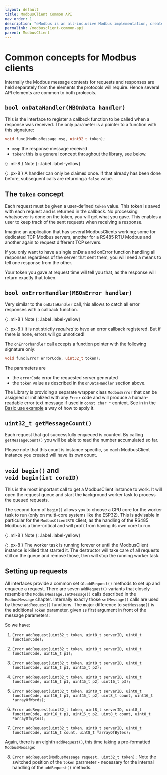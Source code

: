 ```yaml
---
layout: default
title: ModbusClient Common API
nav_order: 1
description: "eModbus is an all-inclusive Modbus implementation, created for ESP32 and Arduino"
permalink: /modbusclient-common-api
parent: ModbusClient
---
```


# Common concepts for Modbus clients

Internally the Modbus message contents for requests and responses are held separately from the elements the protocols will require. Hence several API elements are common to both protocols.

## `bool onDataHandler(MBOnData handler)`
This is the interface to register a callback function to be called when a response was received. The only parameter is a pointer to a function with this signature:

```cpp
void func(ModbusMessage msg, uint32_t token);
```

- `msg`: the response message received
- `token`: this is a general concept throughout the library, see below.

{: .ml-8 }
Note
{: .label .label-yellow}

{: .px-8 }
A handler can only be claimed once. If that already has been done before, subsequent calls are returning a `false` value.

## The `token` concept
Each request must be given a user-defined `token` value. This token is saved with each request and is returned in the callback. No processing whatsoever is done on the token, you will get what you gave. This enables a user to keep track of the sent requests when receiving a response.

Imagine an application that has several ModbusClients working; some for dedicated TCP Modbus servers, another for a RS485 RTU Modbus and another again to request different TCP servers.

If you only want to have a single onData and onError function handling all responses regardless of the server that sent them, you will need a means to tell one response from the other. 

Your token you gave at request time will tell you that, as the response will return exactly that token.

## `bool onErrorHandler(MBOnError handler)`
Very similar to the `onDataHandler` call, this allows to catch all error responses with a callback function.

{: .ml-8 }
Note
{: .label .label-yellow}

{: .px-8 }
It is not strictly *required* to have an error callback registered. But if there is none, errors will go unnoticed!

The `onErrorhandler` call accepts a function pointer with the following signature only:

```cpp
void func(Error errorCode, uint32_t token);
```

The parameters are 
- the ``errorCode`` error the requested server generated
- the `token` value as described in the `onDataHandler` section above.

The Library is providing a separate wrapper class `ModbusError` that can be assigned or initialized with any `Error` code and will produce a human-readable error text message if used in `const char *` context. See in in the [Basic use example](https://emodbus.github.io/modbusclient) a way of how to apply it.
  
## `uint32_t getMessageCount()`
Each request that got successfully enqueued is counted. By calling `getMessageCount()` you will be able to read the number accumulated so far.

Please note that this count is instance-specific, so each ModbusClient instance you created will have its own count.

## `void begin()` and<br> `void begin(int coreID)`
This is the most important call to get a ModbusClient instance to work. It will open the request queue and start the background worker task to process the queued requests.

The second form of `begin()` allows you to choose a CPU core for the worker task to run (only on multi-core systems like the ESP32). This is advisable in particular for the `ModbusClientRTU` client, as the handling of the RS485 Modbus is a time-critical and will profit from having its own core to run.

{: .ml-8 }
Note
{: .label .label-yellow}

{: .px-8 }
The worker task is running forever or until the ModbusClient instance is killed that started it. The destructor will take care of all requests still on the queue and remove those, then will stop the running worker task.

## Setting up requests
All interfaces provide a common set of `addRequest()` methods to set up and enqueue a request.
There are seven `addRequest()` variants that closely resemble the `ModbusMessage.setMessage()` calls described in the `ModbusMessage` chapter.
Internally exactly those `setMessage()` calls are used by these `addRequest()` functions.
The major difference to `setMessage()` is the additional `Token` parameter, given as first argument in front of the message parameters:

So we have:
1. `Error addRequest(uint32_t token, uint8_t serverID, uint8_t functionCode);`

2. `Error addRequest(uint32_t token, uint8_t serverID, uint8_t functionCode, uint16_t p1);`
  
3. `Error addRequest(uint32_t token, uint8_t serverID, uint8_t functionCode, uint16_t p1, uint16_t p2);`
  
4. `Error addRequest(uint32_t token, uint8_t serverID, uint8_t functionCode, uint16_t p1, uint16_t p2, uint16_t p3);`
  
5. `Error addRequest(uint32_t token, uint8_t serverID, uint8_t functionCode, uint16_t p1, uint16_t p2, uint8_t count, uint16_t *arrayOfWords);`
  
6. `Error addRequest(uint32_t token, uint8_t serverID, uint8_t functionCode, uint16_t p1, uint16_t p2, uint8_t count, uint8_t *arrayOfBytes);`

7. `Error addRequest(uint32_t token, uint8_t serverID, uint8_t functionCode, uint16_t count, uint8_t *arrayOfBytes);`

Again, there is an eighth `addRequest()`, this time taking a pre-formatted `ModbusMessage`:

8. `Error addRequest(ModbusMessage request, uint32_t token);`
Note the switched position of the `token` parameter - necessary for the internal handling of the `addRequest()` methods.
